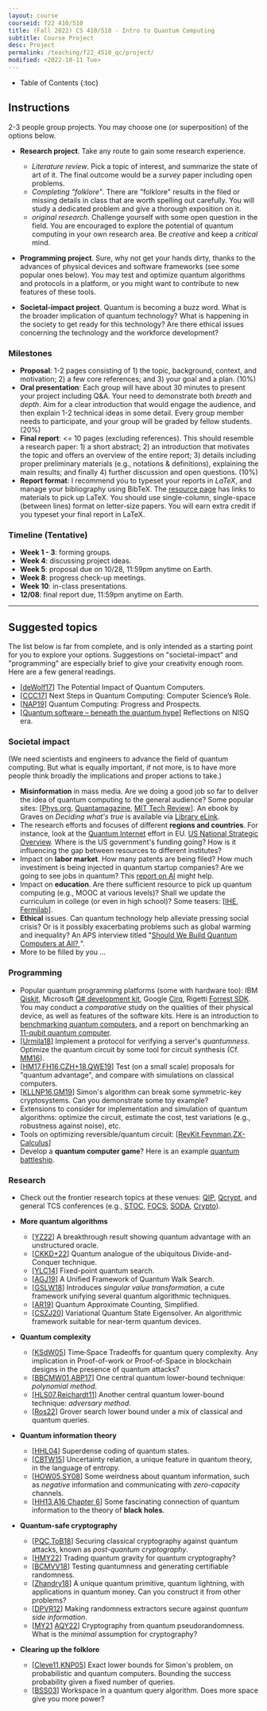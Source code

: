 ```yaml
---
layout: course
courseid: f22 410/510
title: (Fall 2022) CS 410/510 - Intro to Quantum Computing
subtitle: Course Project
desc: Project
permalink: /teaching/f22_4510_qc/project/
modified: <2022-10-11 Tue>
---
```


* Table of Contents
{:toc}

## Instructions

2-3 people group projects. You may choose one (or superposition) of
the options below. 
* **Research project**. Take any route to gain some research
  experience.
  *  _Literature review_. Pick a topic of interest, and summarize the
state of art of it. The final outcome would be a _survey_ paper
including open problems.
  *  _Completing "folklore"_. There are "folklore" results in the
   filed or missing details in class that are worth spelling out
   carefully. You will study a dedicated problem and give a thorough
   exposition on it.
  *  _original research_. Challenge yourself with some open question
   in the field. You are encouraged to explore the potential of
   quantum computing in your own research area. Be _creative_ and keep
   a _critical_ mind.

*  **Programming project**. Sure, why not get your hands dirty, thanks
   to the advances of physical devices and software frameworks (see
   some popular ones below). You may test and optimize quantum
   algorithms and protocols in a platform, or you might want to
   contribute to new features of these tools.
   
*  **Societal-impact project**. Quantum is becoming a buzz word. What
 is the broader implication of quantum technology? What is happening
 in the society to get ready for this technology? Are there ethical
 issues concerning the technology and the workforce development? 
 
### Milestones
*  **Proposal**: 1-2 pages consisting of 1) the topic, background,
   context, and motivation; 2) a few core references; and 3)
   your goal and a plan. (10%)
*  **Oral presentation**: Each group will have about 30 minutes to
   present your project including Q&A. Your need to demonstrate both
   _breath_ and _depth_. Aim for a clear introduction that would
   engage the audience, and then explain 1-2 technical ideas in some
   detail. Every group member needs to participate, and your group
   will be graded by fellow students. (20%)
*  **Final report**: <= 10 pages (excluding references). This should
   resemble a research paper: 1) a short abstract; 2) an introduction
   that motivates the topic and offers an overview of the entire
   report; 3) details including proper preliminary materials (e.g.,
   notations & definitions), explaining the main results; and finally
   4) further discussion and open questions. (10%)
*  **Report format**: I recommend you to typeset your reports in
   _LaTeX_, and manage your bibliography using BibTeX. The [resource
   page]({{base}}/teaching/f22_4510_qc/resource/) has links to
   materials to pick up LaTeX. You should use single-column,
   single-space (between lines) format on letter-size papers. You will
   earn extra credit if you typeset your final report in LaTeX.

### Timeline (Tentative)
*  **Week 1 - 3**: forming groups.
*  **Week 4**: discussing project ideas.
*  **Week 5**: proposal due on 10/28, 11:59pm anytime on Earth. 
*  **Week 8**: progress check-up meetings.
*  **Week 10**: in-class presentations. 
*  **12/08**: final report due, 11:59pm anytime on Earth. 

------ 

## Suggested topics 

The list below is far from complete, and is only intended as a
starting point for you to explore your options. Suggestions on
"societal-impact" and "programming" are especially brief to give your
creativity enough room. Here are a few general readings.

* [[deWolf17](https://arxiv.org/1712.05380)] The Potential Impact of Quantum Computers.
* [[CCC17](https://cra.org/ccc/wp-content/uploads/sites/2/2018/11/Next-Steps-in-Quantum-Computing.pdf)]
Next Steps in Quantum Computing: Computer Science’s Role.
* [[NAP19](https://www.nap.edu/catalog/25196/quantum-computing-progress-and-prospects)] Quantum Computing: Progress and Prospects. 
* [[Quantum software – beneath the quantum hype](https://www.factbasedinsight.com/quantum-software-beneath-the-quantum-hype/#zp-ID-139100-2488567-SQFNRLQ9)] Reflections on NISQ era.

### Societal impact
(We need scientists and engineers to advance the field of quantum
  computing. But what is equally important, if not more, is to have
  more people think broadly the implications and proper actions to
  take.)
  
* **Misinformation** in mass media.  Are we doing a good job so far to
  deliver the idea of quantum computing to the general audience? Some
  popular sites: [[Phys.org](https://m.phys.org/),
  [Quantamagazine](https://www.quantamagazine.org/tag/quantum-computing/),
  [MIT Tech
  Review](https://www.technologyreview.com/topic/computing/quantum-computing/)]. An
  ebook by Graves on _Deciding what's true_ is available via [Library
  eLink](https://search.library.pdx.edu/primo-explore/fulldisplay?docid=CP71268037550001451&vid=PSU&search_scope=all&tab=default_tab&lang=en_US&context=L).
* The research efforts and focuses of different **regions and
  countries**. For instance, look at the [Quantum Internet](http://quantum-internet.team/) effort in EU. [US National Strategic Overview](https://www.whitehouse.gov/wp-content/uploads/2018/09/National-Strategic-Overview-for-Quantum-Information-Science.pdf). Where is the US government's funding going? How is it influencing the gap between resources to different institutes? 
* Impact on **labor market**. How many patents are being filed? How
  much investiment is being injected in quantum startup companies?
  Are we going to see jobs in quantum? This [report on
  AI](https://web.stanford.edu/~mww/webb_jmp.pdf) might help.
* Impact on **education**. Are there sufficient resource to pick up
  quantum computing (e.g., MOOC at various levels)? Shall we update
  the curriculum in college (or even in high school)? Some teasers:
  [[IHE](https://www.insidehighered.com/digital-learning/blogs/online-trending-now/quantum-leap-future-education), [Fermilab](https://arxiv.org/pdf/2004.07206.pdf)]. 
* **Ethical** issues. Can quantum technology help alleviate pressing
  social crisis? Or is it possibly exacerbating problems such as
  global warming and inequality? An APS interview titled "[Should We Build Quantum Computers at All?
](https://www.aps.org/publications/apsnews/202209/build-quantum.cfm)".
* More to be filled by you ...

### Programming 

* Popular quantum programming platforms (some with hardware too): IBM
  [Qiskit](https://qiskit.org/), Microsoft [Q# development
  kit](https://www.microsoft.com/en-us/quantum/development-kit),
  Google [Cirq](https://cirq.readthedocs.io/en/stable/index.html),
  Rigetti [Forrest SDK](http://docs.rigetti.com/en/stable/). You may
  conduct a _comparative_ study on the qualities of their physical
  device, as well as features of the software kits. Here is an
  introduction to [benchmarking quantum
  computers](https://qiskit.org/textbook/ch-quantum-hardware/randomized-benchmarking.html),
  and a report on benchmarking an [11-qubit quantum
  computer](https://www.nature.com/articles/s41467-019-13534-2).
*  [[Urmila18](https://arxiv.org/abs/1804.01082)] Implement a protocol
   for verifying a server's _quantumness_. Optimize the quantum
   circuit by some tool for circuit synthesis
   (Cf. [MM16](https://iopscience.iop.org/article/10.1088/2058-9565/1/1/015003/meta)).
*  [[HM17](https://arxiv.org/abs/1809.07442),[FH16](https://arxiv.org/abs/1602.07674),[CZH+18](https://arxiv.org/abs/1805.01450),[QWE19](https://arxiv.org/abs/1902.02359)]
   Test (on a small scale) proposals for "quantum advantage", and
   compare with simulations on classical computers.
*  [[KLLNP16](https://arxiv.org/abs/1602.05973),[GM19](https://scirate.com/arxiv/1902.02332)]
   Simon's algorithm can break some symmetric-key cryptosystems. Can
   you demonstrate some toy example? 
*  Extensions to consider for implementation and simulation of quantum
   algorithms: optimize the circuit, estimate the cost, test
   variations (e.g., robustness against noise), etc.
*  Tools on optimizing reversible/quantum circuit:
   [[RevKit](https://msoeken.github.io/revkit.html),[Feynman](https://github.com/meamy/feynman),[ZX-Calculus](https://arxiv.org/abs/1902.03178)]
*  Develop a **quantum computer game**? Here is an example [quantum
   battleship](https://medium.com/@decodoku/quantum-battleships-the-first-multiplayer-game-for-a-quantum-computer-e4d600ccb3f3).

### Research 

*  Check out the frontier research topics at these venues:
[QIP](https://qipconference.org/),
[Qcrypt](https://2022.qcrypt.net/), and
general TCS conferences (e.g., [STOC](http://acm-stoc.org/),
[FOCS](http://ieee-focs.org/),
[SODA](http://www.siam.org/meetings/archives.php#SODA),
[Crypto](http://www.iacr.org/meetings/crypto/)).

* **More quantum algorithms**
  * [[YZ22](https://eprint.iacr.org/2022/434)] A breakthrough result
    showing quantum advantage with an unstructured oracle.
  * [[CKKD+22](https://arxiv.org/abs/2210.06419)] Quantum analogue of the
    ubiquitous Divide-and-Conquer technique.
  * [[YLC14](https://arxiv.org/abs/1409.3305)] Fixed-point quantum search. 
  * [[AGJ19](https://arxiv.org/abs/1912.04233)] A Unified Framework of Quantum Walk Search.
  * [[GSLW18](https://arxiv.org/abs/1806.01838)] Introduces _singular
  value transformation_, a cute framework unifying several quantum
  algorithmic techniques.
  * [[AR19](https://arxiv.org/abs/1908.10846)] Quantum Approximate Counting, Simplified.
  * [[CSZJ20](https://arxiv.org/abs/2004.01372)] Variational Quantum
    State Eigensolver. An algorithmic framework suitable for near-term
    quantum devices.

* **Quantum complexity**
  * [[KSdW05](https://epubs.siam.org/doi/10.1137/05063235X)]
Time‐Space Tradeoffs for quantum query complexity. Any implication in
Proof-of-work or Proof-of-Space in blockchain designs in the presence
of quantum attacks?
  * [[BBCMW01](https://dl.acm.org/citation.cfm?doid=502090.502097),[ABP17](https://arxiv.org/abs/1711.07285)]
  One central quantum lower-bound technique: _polynomial method_.
  * [[HLS07](https://arxiv.org/abs/quant-ph/0611054),[Reichardt11](https://arxiv.org/abs/1005.1601)]
  Another central quantum lower-bound technique: _adversary method_. 
  * [[Ros22](https://arxiv.org/abs/2202.11443)] Grover search lower
    bound under a mix of classical and quantum queries. 
  
* **Quantum information theory**
  * [[HHL04](https://arxiv.org/abs/quant-ph/0307221)] Superdense
    coding of quantum states.
  * [[CBTW15](https://arxiv.org/abs/1511.04857)] Uncertainty relation,
a unique feature in quantum theory, in the language of entropy.
  * [[HOW05](http://arxiv.org/abs/quant-ph/0505062),[SY08](http://arxiv.org/abs/0807.4935)] Some weirdness about quantum information, such as _negative_ information and communicating with _zero-capacity_ channels.
  *  [[HH13](https://arxiv.org/abs/1301.4504),[A16 Chapter
   6](http://www.scottaaronson.com/barbados-2016.pdf)] Some
   fascinating connection of quantum information to the theory of
   **black holes**.

* **Quantum-safe cryptography**
  *  [[PQC](https://pqcrypto.org/),[ToB18](https://blog.trailofbits.com/2018/10/22/a-guide-to-post-quantum-cryptography/)]
   Securing classical cryptography against quantum attacks, known as
   _post-quantum cryptography_.
  *  [[HMY22](https://arxiv.org/abs/2210.05978)] Trading quantum gravity
     for quantum cryptography?
  *  [[BCMVV18](https://arxiv.org/abs/1804.00640)] Testing quantumness
     and generating certifiable randomness.
  *  [[Zhandry18](https://eprint.iacr.org/2017/1080)] A unique quantum
   primitive, quantum lightning, with applications in quantum
   money. Can you construct it from other problems?
  *  [[DPVR12](https://epubs.siam.org/doi/10.1137/100813683)] Making
   randomness extractors secure against _quantum side information_.
  *  [[MY21](https://arxiv.org/abs/2112.06369)
     [AQY22](https://arxiv.org/abs/2112.10020)] Cryptography from
     quantum pseudorandomness. What is the _minimal_ assumption for
     cryptography?

* **Clearing up the folklore**
  *  [[Cleve11](https://cs.uwaterloo.ca/~cleve/courses/F11CS667/SimonClassicalLB.pdf),[KNP05](https://arxiv.org/abs/quant-ph/0501060)]
   Exact lower bounds for Simon's problem, on probabilistic and
   quantum computers. Bounding the success probability given a fixed
   number of queries.
  *  [[BSS03](https://www.computer.org/csdl/proceedings/ccc/2003/1879/00/18790179.pdf)]
   Workspace in a quantum query algorithm. Does more space give you
   more power?
